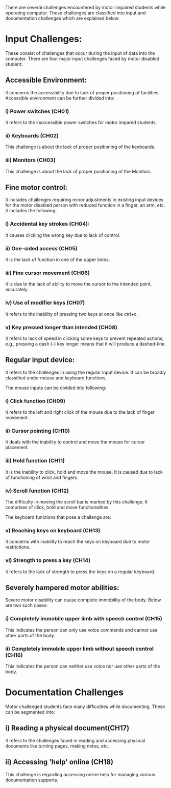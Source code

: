 There are several challenges encountered by motor impaired students while operating computer. These challenges are classified into input and documentation challenges which are explained below:

# Input Challenges:
These consist of challenges that occur during the input of data into the computer. There are four major input challenges faced by motor disabled student:

## Accessible Environment:
It concerns the accessibility due to lack of proper positioning of facilities. Accessible environment can be further divided into:

### i) Power switches (CH01)
It refers to the inaccessible power switches for motor impared students.
### ii) Keyboards (CH02)
This challenge is about the lack of proper positioning of the keyboards.
### iii) Monitors (CH03) 
This challenge is about the lack of proper positioning of the Monitors.

## Fine motor control:
It includes challenges requiring minor adjustments in existing input devices for the motor disabled person with reduced function in a finger, an arm, etc. It includes the following:

### i) Accidental key strokes (CH04): 
It causes clicking the wrong key due to lack of control.
### ii) One-sided access (CH05)
It is the lack of function in one of the upper limbs.
### iii) Fine cursor movement (CH06)
It is due to the lack of ability to move the cursor to the intended point, accurately.
### iv) Use of modifier keys (CH07)
It refers to the inability of pressing two keys at once like ctrl+c.
### v) Key pressed longer than intended (CH08)
It refers to lack of speed in clicking some keys to prevent repeated actions, e.g., pressing a dash (-) key longer means that it will produce a dashed-line. 

## Regular input device:
It refers to the challenges in using the regular input device. It can be broadly classified under mouse and keyboard functions.

The mouse inputs can be divided into following:

### i) Click function (CH09)
It refers to the left and right click of the mouse due to the lack of finger movement.
### ii) Cursor pointing (CH10)
It deals with the inability to control and move the mouse for cursor placement.
### iii) Hold function (CH11)
It is the inability to click, hold and move the mouse. It is caused due to lack of functioning of wrist and fingers.
### iv) Scroll function (CH12)
The difficulty in moving the scroll bar is marked by this challenge. It comprises of click, hold and move functionalities.

The keyboard functions that pose a challenge are:

### v) Reaching keys on keyboard (CH13)
It concerns with inability to reach the keys on keyboard due to motor restrictions.
### vi) Strength to press a key (CH14)
It refers to the lack of strength to press the keys on a regular keyboard.

## Severely hampered motor abilities:
Severe motor disability can cause complete immobility of the body. Below are two such cases:

### i) Completely immobile upper limb with speech control (CH15)
This indicates the person can only use voice commands and cannot use other parts of the body.
### ii) Completely immobile upper limb without speech control (CH16)
This indicates the person can neither use voice nor use other parts of the body.


# Documentation Challenges
Motor challenged students face many difficulties while documenting. These can be segmented into:
## i) Reading a physical document(CH17)
It refers to the challenges faced in reading and accessing physical documents like turning pages, making notes, etc.
## ii) Accessing 'help' online (CH18)
This challenge is regarding accessing online help for managing various documentation supports.
